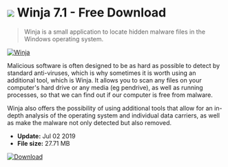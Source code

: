 # ![](https://cdn.softexe.net/static/icon/6/winja-8146.png) Winja 7.1 - Free Download

> Winja is a small application to locate hidden malware files in the Windows operating system.

[![Winja](https://gallery.dpcdn.pl/imgc/Tools/82784/g_-_420x350_1.5_-_x26baff6a-7e48-4fb9-bd88-663b23c4696a.jpg)](https://softexe.net/win/security-privacy/other/winja:hpdf.html)

Malicious software is often designed to be as hard as possible to detect by standard anti-viruses, which is why sometimes it is worth using an additional tool, which is Winja. It allows you to scan any files on your computer's hard drive or any media (eg pendrive), as well as running processes, so that we can find out if our computer is free from malware.
 
 Winja also offers the possibility of using additional tools that allow for an in-depth analysis of the operating system and individual data carriers, as well as make the malware not only detected but also removed.


- **Update:** Jul 02 2019
- **File size:** 27.71 MB

[![Download](https://cdn.softexe.net/static/img/download.png)](https://softexe.net/win/security-privacy/other/winja:hpdf.html)

